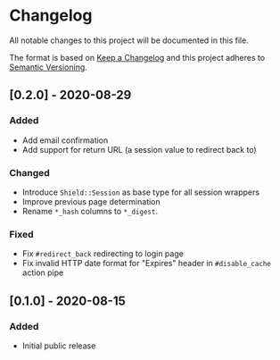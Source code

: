 # Changelog

All notable changes to this project will be documented in this file.

The format is based on [Keep a Changelog](http://keepachangelog.com/en/1.0.0/)
and this project adheres to [Semantic Versioning](http://semver.org/spec/v2.0.0.html).

## [0.2.0] - 2020-08-29

### Added
- Add email confirmation
- Add support for return URL (a session value to redirect back to)

### Changed
- Introduce `Shield::Session` as base type for all session wrappers
- Improve previous page determination
- Rename `*_hash` columns to `*_digest`.

### Fixed
- Fix `#redirect_back` redirecting to login page
- Fix invalid HTTP date format for "Expires" header in `#disable_cache` action pipe

## [0.1.0] - 2020-08-15

### Added
- Initial public release
